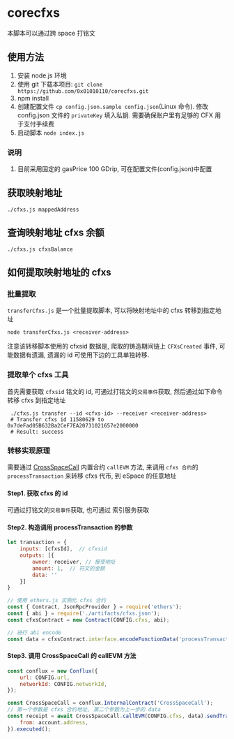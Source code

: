 # corecfxs

本脚本可以通过跨 space 打铭文

## 使用方法

1. 安装 node.js 环境
2. 使用 git 下载本项目: `git clone https://github.com/0x01010110/corecfxs.git`
3. npm install
4. 创建配置文件 `cp config.json.sample config.json`(Linux 命令). 修改 config.json 文件的 `privateKey` 填入私钥. 需要确保账户里有足够的 CFX 用于支付手续费 
5. 启动脚本  `node index.js`

### 说明

1. 目前采用固定的 gasPrice 100 GDrip, 可在配置文件(config.json)中配置

## 获取映射地址

```shell
./cfxs.js mappedAddress
```

## 查询映射地址 cfxs 余额

```shell
./cfxs.js cfxsBalance
```

## 如何提取映射地址的 cfxs

### 批量提取

`transferCfxs.js` 是一个批量提取脚本, 可以将映射地址中的 cfxs 转移到指定地址 

```shell
node transferCfxs.js <receiver-address>
```

注意该转移脚本使用的 cfxsid 数据是, 爬取的铸造期间链上 `CFXsCreated` 事件, 可能数据有遗漏, 遗漏的 id 可使用下边的工具单独转移.

### 提取单个 cfxs 工具

首先需要获取 `cfxsid` 铭文的 id, 可通过打铭文的`交易事件`获取, 然后通过如下命令转移 cfxs 到指定地址

```shell
 ./cfxs.js transfer --id <cfxs-id> --receiver <receiver-address>
 # Transfer cfxs id 11580629 to 0x7deFad05B632Ba2CeF7EA20731021657e2000000
 # Result: success
```

### 转移实现原理

需要通过 [CrossSpaceCall](https://doc.confluxnetwork.org/docs/espace/build/cross-space-bridge) 内置合约 `callEVM` 方法, 来调用 `cfxs 合约`的 `processTransaction` 来转移 cfxs 代币, 到 eSpace 的任意地址

#### Step1. 获取 cfxs 的 id

可通过打铭文的`交易事件`获取, 也可通过 索引服务获取

#### Step2. 构造调用 processTransaction 的参数

```js
let transaction = {
    inputs: [cfxsId],  // cfxsid
    outputs: [{
        owner: receiver, // 接受地址
        amount: 1,  // 符文的金额
        data: ''
    }]
}

// 使用 ethers.js 实例化 cfxs 合约
const { Contract, JsonRpcProvider } = require('ethers');
const { abi } = require('./artifacts/cfxs.json');
const cfxsContract = new Contract(CONFIG.cfxs, abi);

// 进行 abi encode
const data = cfxsContract.interface.encodeFunctionData('processTransaction', [transaction]);
```

#### Step3. 调用 CrossSpaceCall 的 callEVM 方法

```js
const conflux = new Conflux({
    url: CONFIG.url,
    networkId: CONFIG.networkId,
});

const CrossSpaceCall = conflux.InternalContract('CrossSpaceCall');
// 第一个参数是 cfxs 合约地址, 第二个参数为上一步的 data
const receipt = await CrossSpaceCall.callEVM(CONFIG.cfxs, data).sendTransaction({
    from: account.address,
}).executed();
```